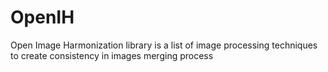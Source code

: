 # OpenIH
Open Image Harmonization library is a list of image processing techniques to create consistency in images merging process
